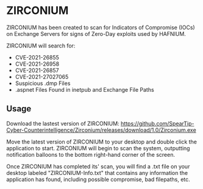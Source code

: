 # ZIRCONIUM

ZIRCONIUM has been created to scan for Indicators of Compromise (IOCs) on Exchange Servers for signs of
Zero-Day exploits used by HAFNIUM. 

ZIRCONIUM will search for:
* CVE-2021-26855
* CVE-2021-26958
* CVE-2021-26857
* CVE-2021-27027065
* Suspicious .dmp Files
* .aspnet Files Found in inetpub and Exchange File Paths

## Usage

Download the lastest version of ZIRCONIUM: https://github.com/SpearTip-Cyber-Counterintelligence/Zirconium/releases/download/1.0/Zirconium.exe

Move the latest version of ZIRCONIUM to your desktop and double click the application to start.
ZIRCONIUM will begin to scan the system, outputting notification balloons to the bottom right-hand
corner of the screen.


Once ZIRCONIUM has completed its' scan, you will find a .txt file on your desktop labeled "ZIRCONIUM-Info.txt"
that contains any information the application has found, including possible compromise, bad filepaths, etc.
